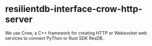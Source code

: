 # resilientdb-interface-crow-http-server
We use Crow, a C++ framework for creating HTTP or Websocket web services to connect PyThon or Rust SDK ResDB.
